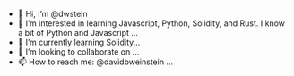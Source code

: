 - 👋 Hi, I’m @dwstein
- 👀 I’m interested in learning Javascript, Python, Solidity, and Rust.  I know a bit of Python and Javascript ...
- 🌱 I’m currently learning Solidity...
- 💞️ I’m looking to collaborate on ...
- 📫 How to reach me: @davidbweinstein ...

<!---
dwstein/dwstein is a ✨ special ✨ repository because its `README.md` (this file) appears on your GitHub profile.
You can click the Preview link to take a look at your changes.
--->
